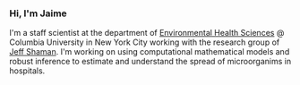 ### Hi, I'm Jaime 

I'm a staff scientist at the department of [Environmental Health Sciences](https://www.publichealth.columbia.edu/academics/departments/environmental-health-sciences-ehs) @ Columbia University in New York City working with the research group of [Jeff Shaman](https://blogs.cuit.columbia.edu/jls106/). I'm working on using computational mathematical models and robust inference to estimate and understand the spread of microorganims in hospitals.
